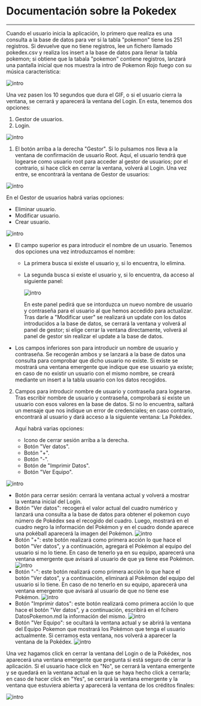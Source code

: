 # Documentación sobre la Pokedex
---------------------------

Cuando el usuario inicia la aplicación, lo primero que realiza es una consulta a la base de datos para ver si la tabla "pokemon" tiene los 251 registros. Si devuelve que no tiene registros, lee un fichero llamado pokedex.csv y realiza los insert a la base de datos para llenar la tabla pokemon; si obtiene que la tabala "pokemon" contiene registros, lanzará una pantalla inicial que nos muestra la intro de Pokemon Rojo fuego con su música característica:

![intro](/src/img/capturasDoc/1.jpg)

Una vez pasen los 10 segundos que dura el GIF, o si el usuario cierra la ventana, se cerrará y aparecerá la ventana del Login. En esta, tenemos dos opciones:
1. Gestor de usuarios.
2. Login.

![intro](/src/img/capturasDoc/2.jpg)

1. El botón arriba a la derecha "Gestor". Si lo pulsamos nos lleva a la ventana de confirmación de usuario Root. Aquí, el usuario tendrá que logearse como usuario root para acceder al gestor de usuarios; por el contrario, si hace click en cerrar la ventana, volverá al Login. Una vez entre, se encontrará la ventana de Gestor de usuarios: 

![intro](/src/img/capturasDoc/3.jpg)

En el Gestor de usuarios habrá varias opciones:
- Eliminar usuario.
- Modificar usuario.
- Crear usuario.

![intro](/src/img/capturasDoc/4.jpg)

- El campo superior es para introducir el nombre de un usuario. Tenemos dos opciones una vez introduzcamos el nombre:
  - La primera busca si existe el usuario y, si lo encuentra, lo elimina.
  - La segunda busca si existe el usuario y, si lo encuentra, da acceso al siguiente panel:

    ![intro](/src/img/capturasDoc/5.jpg)

    En este panel pedirá que se intorduzca un nuevo nombre de usuario y contraseña para el usuario al que hemos accedido para actualizar. Tras darle a "Modificar user" se realizará un update con los datos introducidos a la base de datos, se cerrará la ventana y volverá al panel de gestor; si elige cerrar la ventana directamente, volverá al panel de gestor sin realizar el update a la base de datos.

- Los campos inferiores son para introducir un nombre de usuario y contraseña. Se recogerán ambos y se lanzará a la base de datos una consulta para comprobar que dicho usuario no existe. Si existe se mostrará una ventana emergente que indique que ese usuario ya existe; en caso de no existir un usuario con el mismo nombre, se creará mediante un insert a la tabla usuario con los datos recogidos.

2. Campos para introducir nombre de usuario y contraseña para logearse. Tras escribir nombre de usuario y contraseña, comprobará si existe un usuario con esos valores en la base de datos. Si no lo encuentra, saltará un mensaje que nos indique un error de credenciales; en caso contrario, encontrará al usuario y dará acceso a la siguiente ventana: La Pokédex.

    Aquí habrá varias opciones:
    - Icono de cerrar sesión arriba a la derecha.
    - Botón "Ver datos".
    - Botón "+".
    - Botón "-".
    - Botón de "Imprimir Datos".
    - Botón "Ver Equipo".

![intro](/src/img/capturasDoc/6.jpg)

- Botón para cerrar sesión: cerrará la ventana actual y volverá a mostrar la ventana inicial del Login.
- Botón "Ver datos": recogerá el valor actual del cuadro numérico y lanzará una consulta a la base de datos para obtener el pokemon cuyo número de Pokédex sea el recogido del cuadro. Luego, mostrará en el cuadro negro la información del Pokémon y en el cuadro donde aparece una pokéball aparecerá la imagen del Pokémon.
![intro](/src/img/capturasDoc/7.jpg)
- Botón "+": este botón realizará como primera acción lo que hace el botón "Ver datos", y a continuación, agregará el Pokémon al equipo del usuario si no lo tiene. En caso de tenerlo ya en su equipo, aparecerá una ventana emergente que avisará al usuario de que ya tiene ese Pokémon.
![intro](/src/img/capturasDoc/8.jpg)
- Botón "-": este botón realizará como primera acción lo que hace el botón "Ver datos", y a continuación, eliminará al Pokémon del equipo del usuario si lo tiene. En caso de no tenerlo en su equipo, aparecerá una ventana emergente que avisará al usuario de que no tiene ese Pokémon.
![intro](/src/img/capturasDoc/9.jpg)
- Botón "Imprimir datos": este botón realizará como primera acción lo que hace el botón "Ver datos", y a continuación, escribirá en el fcihero DatosPokemon.md la información del mismo.
![intro](/src/img/capturasDoc/10.jpg)
- Botón "Ver Equipo": se ocultará la ventana actual y se abrirá la ventana del Equipo Pokemon que mostrará los Pokémon que tenga el usuario actualmente. Si cerramos esta ventana, nos volverá a aparecer la ventana de la Pokédex.
![intro](/src/img/capturasDoc/11.jpg)

Una vez hagamos click en cerrar la ventana del Login o de la Pokédex, nos aparecerá una ventana emergente que pregunta si está seguro de cerrar la aplicación. Si el usuario hace click en "No", se cerrará la ventana emergente y se quedará en la ventana actual en la que se haya hecho click a cerrarla; en caso de hacer click en "Yes", se cerrará la ventana emergente y la ventana que estuviera abierta y aparecerá la ventana de los créditos finales:

![intro](/src/img/capturasDoc/12.jpg)